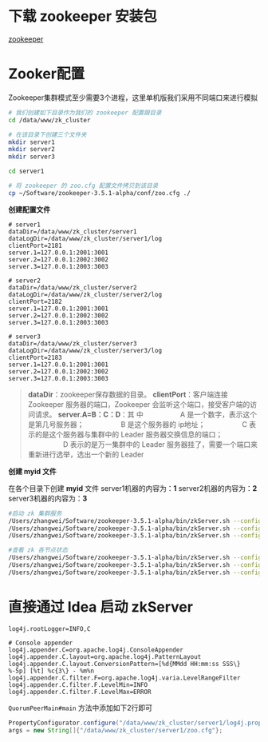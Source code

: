 # 下载 zookeeper 安装包

[zookeeper](http://www.apache.org/dist/zookeeper/)

# Zooker配置

Zookeeper集群模式至少需要3个进程，这里单机版我们采用不同端口来进行模拟

```sh
# 我们创建如下目录作为我们的 zookeeper 配置跟目录
cd /data/www/zk_cluster

# 在该目录下创建三个文件夹
mkdir server1
mkdir server2
mkdir server3

cd server1

# 将 zookeeper 的 zoo.cfg 配置文件拷贝到该目录
cp ~/Software/zookeeper-3.5.1-alpha/conf/zoo.cfg ./
```

**创建配置文件**

```properties
# server1
dataDir=/data/www/zk_cluster/server1
dataLogDir=/data/www/zk_cluster/server1/log
clientPort=2181
server.1=127.0.0.1:2001:3001
server.2=127.0.0.1:2002:3002
server.3=127.0.0.1:2003:3003
```

```properties
# server2
dataDir=/data/www/zk_cluster/server2
dataLogDir=/data/www/zk_cluster/server2/log
clientPort=2182
server.1=127.0.0.1:2001:3001
server.2=127.0.0.1:2002:3002
server.3=127.0.0.1:2003:3003
```

```properties
# server3
dataDir=/data/www/zk_cluster/server3
dataLogDir=/data/www/zk_cluster/server3/log
clientPort=2183
server.1=127.0.0.1:2001:3001
server.2=127.0.0.1:2002:3002
server.3=127.0.0.1:2003:3003
```

> **dataDir**：zookeeper保存数据的目录。
> **clientPort**：客户端连接 Zookeeper 服务器的端口，Zookeeper 会监听这个端口，接受客户端的访问请求。
> **server.A=B：C：D**：其 中
> 　　　　　A 是一个数字，表示这个是第几号服务器；
> 　　　　　B 是这个服务器的 ip地址；
> 　　　　　C 表示的是这个服务器与集群中的 Leader 服务器交换信息的端口；
> 　　　　　D 表示的是万一集群中的 Leader 服务器挂了，需要一个端口来重新进行选举，选出一个新的 Leader

**创建 myid 文件**

在各个目录下创建 **myid** 文件
server1机器的内容为：**1**
server2机器的内容为：**2**
server3机器的内容为：**3**

```sh
#启动 zk 集群服务
/Users/zhangwei/Software/zookeeper-3.5.1-alpha/bin/zkServer.sh --config /data/www/zk_cluster/server1 start
/Users/zhangwei/Software/zookeeper-3.5.1-alpha/bin/zkServer.sh --config /data/www/zk_cluster/server2 start
/Users/zhangwei/Software/zookeeper-3.5.1-alpha/bin/zkServer.sh --config /data/www/zk_cluster/server3 start

#查看 zk 各节点状态
/Users/zhangwei/Software/zookeeper-3.5.1-alpha/bin/zkServer.sh --config /data/www/zk_cluster/server1 status
/Users/zhangwei/Software/zookeeper-3.5.1-alpha/bin/zkServer.sh --config /data/www/zk_cluster/server2 status
/Users/zhangwei/Software/zookeeper-3.5.1-alpha/bin/zkServer.sh --config /data/www/zk_cluster/server3 status
```



# 直接通过 Idea 启动 zkServer

```properties
log4j.rootLogger=INFO,C

# Console appender
log4j.appender.C=org.apache.log4j.ConsoleAppender
log4j.appender.C.layout=org.apache.log4j.PatternLayout
log4j.appender.C.layout.ConversionPattern=[%d{MMdd HH:mm:ss SSS\} %-5p] [%t] %c{3\} - %m%n
log4j.appender.C.filter.F=org.apache.log4j.varia.LevelRangeFilter
log4j.appender.C.filter.F.LevelMin=INFO
log4j.appender.C.filter.F.LevelMax=ERROR
```

`QuorumPeerMain#main` 方法中添加如下2行即可

```java
PropertyConfigurator.configure("/data/www/zk_cluster/server1/log4j.properties");
args = new String[]{"/data/www/zk_cluster/server1/zoo.cfg"};
```

